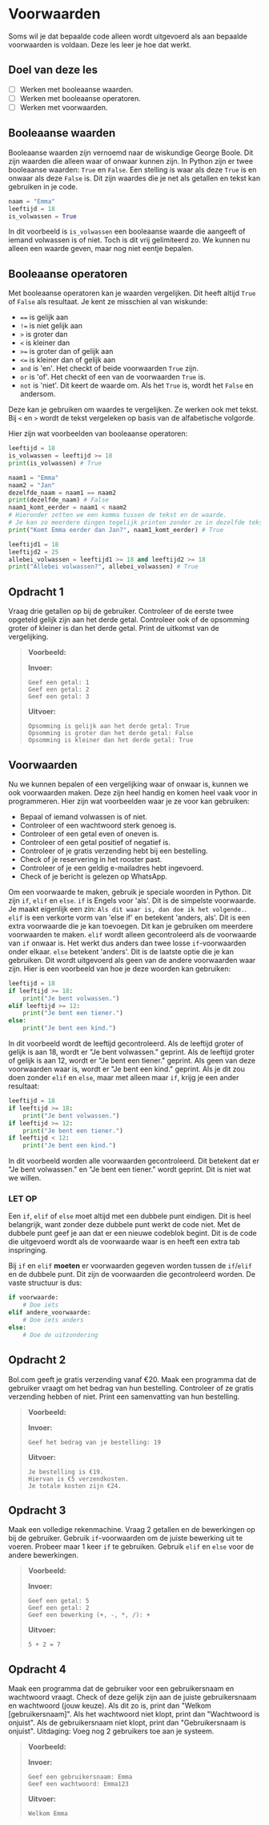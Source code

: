 # Voorwaarden

Soms wil je dat bepaalde code alleen wordt uitgevoerd als aan bepaalde voorwaarden is voldaan.
Deze les leer je hoe dat werkt.

## Doel van deze les
- [ ] Werken met booleaanse waarden.
- [ ] Werken met booleaanse operatoren.
- [ ] Werken met voorwaarden.

## Booleaanse waarden
Booleaanse waarden zijn vernoemd naar de wiskundige George Boole. 
Dit zijn waarden die alleen waar of onwaar kunnen zijn. 
In Python zijn er twee booleaanse waarden: `True` en `False`. Een stelling is waar als deze `True` is en onwaar als deze `False` is.
Dit zijn waardes die je net als getallen en tekst kan gebruiken in je code.
```python
naam = "Emma"
leeftijd = 18
is_volwassen = True
```
In dit voorbeeld is `is_volwassen` een booleaanse waarde die aangeeft of iemand volwassen is of niet.
Toch is dit vrij gelimiteerd zo. We kunnen nu alleen een waarde geven, maar nog niet eentje bepalen.

## Booleaanse operatoren
Met booleaanse operatoren kan je waarden vergelijken. Dit heeft altijd `True` of `False` als resultaat.
Je kent ze misschien al van wiskunde:
- `==` is gelijk aan
- `!=` is niet gelijk aan
- `>` is groter dan
- `<` is kleiner dan
- `>=` is groter dan of gelijk aan
- `<=` is kleiner dan of gelijk aan
- `and` is 'en'. Het checkt of beide voorwaarden `True` zijn.
- `or` is 'of'. Het checkt of een van de voorwaarden `True` is.
- `not` is 'niet'. Dit keert de waarde om. Als het `True` is, wordt het `False` en andersom.

Deze kan je gebruiken om waardes te vergelijken. Ze werken ook met tekst. Bij `<` en `>` wordt de tekst vergeleken op basis van de alfabetische volgorde.

Hier zijn wat voorbeelden van booleaanse operatoren:
```python
leeftijd = 18
is_volwassen = leeftijd >= 18
print(is_volwassen) # True

naam1 = "Emma"
naam2 = "Jan"
dezelfde_naam = naam1 == naam2
print(dezelfde_naam) # False
naam1_komt_eerder = naam1 < naam2
# Hieronder zetten we een komma tussen de tekst en de waarde. 
# Je kan zo meerdere dingen tegelijk printen zonder ze in dezelfde tekst te verwerken.
print("Komt Emma eerder dan Jan?", naam1_komt_eerder) # True

leeftijd1 = 18
leeftijd2 = 25
allebei_volwassen = leeftijd1 >= 18 and leeftijd2 >= 18
print("Allebei volwassen?", allebei_volwassen) # True
```

## Opdracht 1
Vraag drie getallen op bij de gebruiker. Controleer of de eerste twee opgeteld gelijk zijn aan het derde getal.
Controleer ook of de opsomming groter of kleiner is dan het derde getal. Print de uitkomst van de vergelijking.
> **Voorbeeld:**
> 
> **Invoer:**
> ```
> Geef een getal: 1
> Geef een getal: 2
> Geef een getal: 3
> ```
> 
> **Uitvoer:**
> ```
> Opsomming is gelijk aan het derde getal: True
> Opsomming is groter dan het derde getal: False
> Opsomming is kleiner dan het derde getal: True
> ```

## Voorwaarden
Nu we kunnen bepalen of een vergelijking waar of onwaar is, kunnen we ook voorwaarden maken.
Deze zijn heel handig en komen heel vaak voor in programmeren. Hier zijn wat voorbeelden waar je ze voor kan gebruiken:
- Bepaal of iemand volwassen is of niet.
- Controleer of een wachtwoord sterk genoeg is.
- Controleer of een getal even of oneven is.
- Controleer of een getal positief of negatief is.
- Controleer of je gratis verzending hebt bij een bestelling.
- Check of je reservering in het rooster past.
- Controleer of je een geldig e-mailadres hebt ingevoerd.
- Check of je bericht is gelezen op WhatsApp.

Om een voorwaarde te maken, gebruik je speciale woorden in Python. Dit zijn `if`, `elif` en `else`.
`if` is Engels voor 'als'. Dit is de simpelste voorwaarde. Je maakt eigenlijk een zin: `Als dit waar is, dan doe ik het volgende.`.
`elif` is een verkorte vorm van 'else if' en betekent 'anders, als'. Dit is een extra voorwaarde die je kan toevoegen. Dit kan je gebruiken om meerdere voorwaarden te maken.
`elif` wordt alleen gecontroleerd als de voorwaarde van `if` onwaar is. Het werkt dus anders dan twee losse `if`-voorwaarden onder elkaar.
`else` betekent 'anders'. Dit is de laatste optie die je kan gebruiken. Dit wordt uitgevoerd als geen van de andere voorwaarden waar zijn.
Hier is een voorbeeld van hoe je deze woorden kan gebruiken:
```python
leeftijd = 18
if leeftijd >= 18:
    print("Je bent volwassen.")
elif leeftijd >= 12:
    print("Je bent een tiener.")
else:
    print("Je bent een kind.")
```
In dit voorbeeld wordt de leeftijd gecontroleerd. Als de leeftijd groter of gelijk is aan 18, wordt er "Je bent volwassen." geprint.
Als de leeftijd groter of gelijk is aan 12, wordt er "Je bent een tiener." geprint. Als geen van deze voorwaarden waar is, wordt er "Je bent een kind." geprint.
Als je dit zou doen zonder `elif` en `else`, maar met alleen maar `if`, krijg je een ander resultaat:
```python
leeftijd = 18
if leeftijd >= 18:
    print("Je bent volwassen.")
if leeftijd >= 12:
    print("Je bent een tiener.")
if leeftijd < 12:
    print("Je bent een kind.")
```
In dit voorbeeld worden alle voorwaarden gecontroleerd. Dit betekent dat er "Je bent volwassen." en "Je bent een tiener." wordt geprint. Dit is niet wat we willen.

### LET OP
Een `if`, `elif` of `else` moet altijd met een dubbele punt eindigen. Dit is heel belangrijk, want zonder deze dubbele punt werkt de code niet.
Met de dubbele punt geef je aan dat er een nieuwe codeblok begint. Dit is de code die uitgevoerd wordt als de voorwaarde waar is en heeft een extra tab inspringing.

Bij `if` en `elif` **moeten** er voorwaarden gegeven worden tussen de `if`/`elif` en de dubbele punt. Dit zijn de voorwaarden die gecontroleerd worden.
De vaste structuur is dus:
```python
if voorwaarde:
    # Doe iets
elif andere_voorwaarde:
    # Doe iets anders
else:
    # Doe de uitzondering
```

## Opdracht 2
Bol.com geeft je gratis verzending vanaf €20. Maak een programma dat de gebruiker vraagt om het bedrag van hun bestelling. Controleer of ze gratis verzending hebben of niet. Print een samenvatting van hun bestelling.
> **Voorbeeld:**
> 
> **Invoer:**
> ```
> Geef het bedrag van je bestelling: 19
> ```
> 
> **Uitvoer:**
> ```
> Je bestelling is €19.
> Hiervan is €5 verzendkosten.
> Je totale kosten zijn €24.
> ```

## Opdracht 3
Maak een volledige rekenmachine. Vraag 2 getallen en de bewerkingen op bij de gebruiker. Gebruik `if`-voorwaarden om de juiste bewerking uit te voeren.
Probeer maar 1 keer `if` te gebruiken. Gebruik `elif` en `else` voor de andere bewerkingen.
> **Voorbeeld:**
> 
> **Invoer:**
> ```
> Geef een getal: 5
> Geef een getal: 2
> Geef een bewerking (+, -, *, /): +
> ```
> 
> **Uitvoer:**
> ```
> 5 + 2 = 7
> ```

## Opdracht 4
Maak een programma dat de gebruiker voor een gebruikersnaam en wachtwoord vraagt. Check of deze gelijk zijn aan de juiste gebruikersnaam en wachtwoord (jouw keuze).
Als dit zo is, print dan "Welkom [gebruikersnaam]". Als het wachtwoord niet klopt, print dan "Wachtwoord is onjuist". Als de gebruikersnaam niet klopt, print dan "Gebruikersnaam is onjuist".
Uitdaging: Voeg nog 2 gebruikers toe aan je systeem.
> **Voorbeeld:**
> 
> **Invoer:**
> ```
> Geef een gebruikersnaam: Emma
> Geef een wachtwoord: Emma123
> ```
> 
> **Uitvoer:**
> ```
> Welkom Emma
> ```